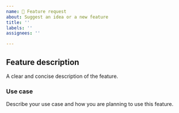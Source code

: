 ```yaml
---
name: 🚀 Feature request
about: Suggest an idea or a new feature
title: ''
labels: ''
assignees: ''

---
```


## Feature description

A clear and concise description of the feature.

### Use case

Describe your use case and how you are planning to use this feature.
